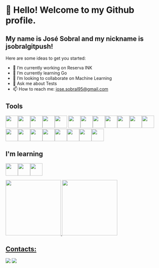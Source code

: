 # 👋 Hello! Welcome to my Github profile.
## My name is José Sobral and my nickname is jsobralgitpush!

Here are some ideas to get you started:

- 🔭 I’m currently working on Reserva INK
- 🌱 I’m currently learning Go
- 👯 I’m looking to collaborate on Machine Learning
- 💬 Ask me about Tests
- 📫 How to reach me: jose.sobral95@gmail.com



## Tools

<img loading="lazy" width="40" height="40" src="https://cdn.jsdelivr.net/gh/devicons/devicon/icons/ruby/ruby-original.svg" /><img loading="lazy" width="40" height="40" src="https://cdn.jsdelivr.net/gh/devicons/devicon/icons/rails/rails-original-wordmark.svg" /><img loading="lazy" width="40" height="40" src="https://cdn.jsdelivr.net/gh/devicons/devicon/icons/python/python-original.svg" /><img loading="lazy" width="40" height="40" src="https://cdn.jsdelivr.net/gh/devicons/devicon/icons/django/django-plain.svg" /><img loading="lazy" width="40" height="40" src="https://cdn.jsdelivr.net/gh/devicons/devicon/icons/heroku/heroku-original.svg" /> <img loading="lazy" width="40" height="40" src="https://cdn.jsdelivr.net/gh/devicons/devicon/icons/amazonwebservices/amazonwebservices-original.svg" /><img loading="lazy" width="40" height="40" src="https://cdn.jsdelivr.net/gh/devicons/devicon/icons/bitbucket/bitbucket-original.svg" /><img loading="lazy" width="40" height="40" src="https://cdn.jsdelivr.net/gh/devicons/devicon/icons/elixir/elixir-original.svg" /><img loading="lazy" width="40" height="40" src="https://cdn.jsdelivr.net/gh/devicons/devicon/icons/matlab/matlab-original.svg" /><img loading="lazy" width="40" height="40" src="https://cdn.jsdelivr.net/gh/devicons/devicon/icons/bitbucket/bitbucket-original.svg" /><img loading="lazy" src="https://cdn.jsdelivr.net/gh/devicons/devicon/icons/git/git-original.svg" width="40" height="40"/><img loading="lazy" width="40" height="40" src="https://cdn.jsdelivr.net/gh/devicons/devicon/icons/docker/docker-original.svg" /><img loading="lazy" width="40" height="40" src="https://cdn.jsdelivr.net/gh/devicons/devicon/icons/jenkins/jenkins-line.svg" /><img loading="lazy" width="40" height="40" src="https://cdn.jsdelivr.net/gh/devicons/devicon/icons/jupyter/jupyter-original.svg" /><img loading="lazy" width="40" height="40" src="https://cdn.jsdelivr.net/gh/devicons/devicon/icons/matlab/matlab-original.svg" /><img loading="lazy" width="40" height="40" src="https://cdn.jsdelivr.net/gh/devicons/devicon/icons/pytorch/pytorch-original.svg" /><img loading="lazy" width="40" height="40" src="https://cdn.jsdelivr.net/gh/devicons/devicon/icons/tensorflow/tensorflow-original.svg" /><img loading="lazy" width="40" height="40" src="https://cdn.jsdelivr.net/gh/devicons/devicon/icons/css3/css3-original.svg" /><img loading="lazy" width="40" height="40" src="https://cdn.jsdelivr.net/gh/devicons/devicon/icons/html5/html5-original.svg" /><img loading="lazy" width="40" height="40" src="https://cdn.jsdelivr.net/gh/devicons/devicon/icons/linux/linux-original.svg" />          

## I'm learning
<img loading="lazy" width="40" height="40" src="https://cdn.jsdelivr.net/gh/devicons/devicon/icons/go/go-original.svg" /><img loading="lazy" width="40" height="40" src="https://cdn.jsdelivr.net/gh/devicons/devicon/icons/pytorch/pytorch-original.svg" /><img loading="lazy" width="40" height="40" src="https://cdn.jsdelivr.net/gh/devicons/devicon/icons/tensorflow/tensorflow-original.svg" />                    

<div>
<a href="https://github.com/seu-usuário-aqui">
<img loading="lazy" height="180em" src="https://github-readme-stats.vercel.app/api/top-langs/?username=jsobralgitpush&layout=compact&langs_count=7&theme=dracula"/>
<img loading="lazy" height="180em" src="https://github-readme-stats.vercel.app/api?username=jsobralgitpush&show_icons=true&theme=dracula&include_all_commits=true&count_private=true"/>
</div>

## Contacts:
<div>
<a href = "mailto:jose.sobral95@gmail.com"><img loading="lazy" src="https://img.shields.io/badge/Gmail-D14836?style=for-the-badge&logo=gmail&logoColor=white" target="_blank"></a>
<a href="https://www.linkedin.com/in/jos%C3%A9-sobral-80a6aa119" target="_blank"><img loading="lazy" src="https://img.shields.io/badge/-LinkedIn-%230077B5?style=for-the-badge&logo=linkedin&logoColor=white" target="_blank"></a>   
</div>
